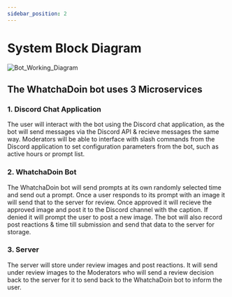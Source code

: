```yaml
---
sidebar_position: 2
---
```


# System Block Diagram

![Bot_Working_Diagram](https://github.com/Capstone-Projects-2023-Fall/project-bereal-meets-slack/assets/97468890/a6541cd1-530f-41ae-a1eb-dae055e4f9dd)

## The WhatchaDoin bot uses 3 Microservices  

### 1. Discord Chat Application  
The user will interact with the bot using the Discord chat application, as the bot will send messages via the Discord API & recieve messages the same way. Moderators will be able to interface with slash commands from the Discord application to set configuration parameters from the bot, such as active hours or prompt list.
  
### 2. WhatchaDoin Bot
The WhatchaDoin bot will send prompts at its own randomly selected time and send out a prompt. Once a user responds to its prompt with an image it will send that to the server for review. Once approved it will recieve the approved image and post it to the Discord channel with the caption. If denied it will prompt the user to post a new image. The bot will also record post reactions & time till submission and send that data to the server for storage.  
  
### 3. Server
The server will store under review images and post reactions. It will send under review images to the Moderators who will send a review decision back to the server for it to send back to the WhatchaDoin bot to inform the user.
